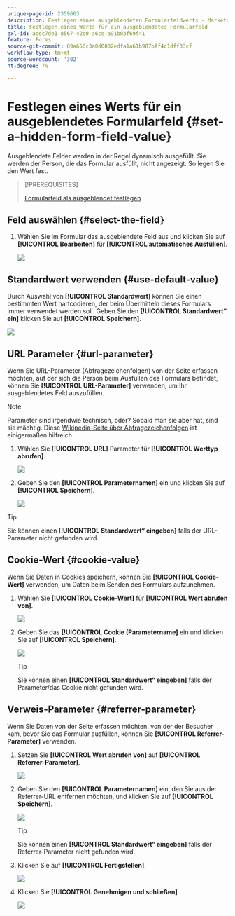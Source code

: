 ```yaml
---
unique-page-id: 2359663
description: Festlegen eines ausgeblendeten Formularfeldwerts - Marketo-Dokumente - Produktdokumentation
title: Festlegen eines Werts für ein ausgeblendetes Formularfeld
exl-id: acec7de1-8567-42c0-a6ce-a91b0bf69f41
feature: Forms
source-git-commit: 09a656c3a0d0002edfa1a61b987bff4c1dff33cf
workflow-type: tm+mt
source-wordcount: '302'
ht-degree: 7%

---
```


# Festlegen eines Werts für ein ausgeblendetes Formularfeld {#set-a-hidden-form-field-value}

Ausgeblendete Felder werden in der Regel dynamisch ausgefüllt. Sie werden der Person, die das Formular ausfüllt, nicht angezeigt. So legen Sie den Wert fest.

>[!PREREQUISITES]
>
>[Formularfeld als ausgeblendet festlegen](/help/marketo/product-docs/demand-generation/forms/form-fields/set-a-form-field-as-hidden.md)

## Feld auswählen {#select-the-field}

1. Wählen Sie im Formular das ausgeblendete Feld aus und klicken Sie auf **[!UICONTROL Bearbeiten]** für **[!UICONTROL automatisches Ausfüllen]**.

   ![](assets/autofill.png)

## Standardwert verwenden {#use-default-value}

Durch Auswahl von **[!UICONTROL Standardwert]** können Sie einen bestimmten Wert hartcodieren, der beim Übermitteln dieses Formulars immer verwendet werden soll. Geben Sie den **[!UICONTROL Standardwert“ ein]** klicken Sie auf **[!UICONTROL Speichern]**.

![](assets/image2014-9-15-13-3a5-3a27.png)

## URL Parameter {#url-parameter}

Wenn Sie URL-Parameter (Abfragezeichenfolgen) von der Seite erfassen möchten, auf der sich die Person beim Ausfüllen des Formulars befindet, können Sie **[!UICONTROL URL-Parameter]** verwenden, um Ihr ausgeblendetes Feld auszufüllen.

>[!NOTE]
>
>Parameter sind irgendwie technisch, oder? Sobald man sie aber hat, sind sie mächtig. Diese [Wikipedia-Seite über Abfragezeichenfolgen](https://en.wikipedia.org/wiki/Query_string) ist einigermaßen hilfreich.

1. Wählen Sie **[!UICONTROL URL]** Parameter für **[!UICONTROL Werttyp abrufen]**.

   ![](assets/image2014-9-15-13-3a6-3a48.png)

1. Geben Sie den **[!UICONTROL Parameternamen]** ein und klicken Sie auf **[!UICONTROL Speichern]**.

   ![](assets/image2014-9-15-13-3a7-3a35.png)

>[!TIP]
>
>Sie können einen **[!UICONTROL Standardwert“ eingeben]** falls der URL-Parameter nicht gefunden wird.

## Cookie-Wert {#cookie-value}

Wenn Sie Daten in Cookies speichern, können Sie **[!UICONTROL Cookie-Wert]** verwenden, um Daten beim Senden des Formulars aufzunehmen.

1. Wählen Sie **[!UICONTROL Cookie-Wert]** für **[!UICONTROL Wert abrufen von]**.

   ![](assets/image2014-9-15-13-3a8-3a21.png)

1. Geben Sie das **[!UICONTROL Cookie (Parametername]** ein und klicken Sie auf **[!UICONTROL Speichern]**.

   ![](assets/image2014-9-15-13-3a8-3a43.png)

   >[!TIP]
   >
   >Sie können einen **[!UICONTROL Standardwert“ eingeben]** falls der Parameter/das Cookie nicht gefunden wird.

## Verweis-Parameter {#referrer-parameter}

Wenn Sie Daten von der Seite erfassen möchten, von der der Besucher kam, bevor Sie das Formular ausfüllen, können Sie **[!UICONTROL Referrer-Parameter]** verwenden.

1. Setzen Sie **[!UICONTROL Wert abrufen von]** auf **[!UICONTROL Referrer-Parameter]**.

   ![](assets/image2014-9-15-13-3a9-3a31.png)

1. Geben Sie den **[!UICONTROL Parameternamen]** ein, den Sie aus der Referrer-URL entfernen möchten, und klicken Sie auf **[!UICONTROL Speichern]**.

   ![](assets/image2014-9-15-13-3a9-3a56.png)

   >[!TIP]
   >
   >Sie können einen **[!UICONTROL Standardwert“ eingeben]** falls der Referrer-Parameter nicht gefunden wird.

1. Klicken Sie auf **[!UICONTROL Fertigstellen]**.

   ![](assets/image2014-9-15-13-3a10-3a26.png)

1. Klicken Sie **[!UICONTROL Genehmigen und schließen]**.

   ![](assets/image2014-9-15-13-3a10-3a43.png)
